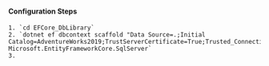 #### Configuration Steps 
	1. `cd EFCore_DbLibrary`
	2. `dotnet ef dbcontext scaffold "Data Source=.;Initial Catalog=AdventureWorks2019;TrustServerCertificate=True;Trusted_Connection=True;" Microsoft.EntityFrameworkCore.SqlServer`
	3. 